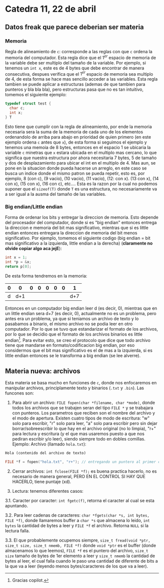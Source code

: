 # Catedra 11, 22 de abril

## Datos freak que parece deberian ser materia

### Memoria

Regla de alineamiento de `c`: corresponde a las reglas con que `c` ordena la memoria del computador. Esta regla dice que el $1^{er}$ espacio de memoria de la variable debe ser multiplo del tamaño de la variable. Por ejemplo, si tenemos un `int x`, este es de 4 bytes que debe encontrar de manera consecutiva, despues verifica que el $1^{er}$ espacio de memoria sea multiplo de 4, de esta forma se hace mas sencillo acceder a las variables. Esta regla tambien se puede aplicar a estructuras (ademas de que tambien para punteros y bla bla bla), pero estructuras pasa que no es tan intuitivo, tomemos el siguiente ejemplo:

``` c
typedef struct test {
  char c;
  int x;
} T
```

Esto tiene que cumplir con la regla de alineamiento, por ende la memoria necesaria sera la suma de la memoria de cada uno de los elementos ordenandolo de arriba para abajo en prioridad de quien primero (en este ejemplo ordena `c` antes que `x`), de esta forma si seguimos el ejemplo y tenemos una memoia de 8 bytes, entonces en el espacio 1 se ubicaria la variable `c` minetras que `x` estara ubicada en el multiplo mas cercano, lo que significa que nuestra estructura por ahora necesitaria 7 bytes, 5 de tamaño y dos de desplazamiento para ubicar el int en el multiplo de 4. Mas aun, se pone en la situacion donde pueda hacerse un arreglo, en este caso se busca un indice donde el mismo patron se pueda repetir, esto es, por ejemplo, 8 (con c), (9 vacio), (10 vacio), (11 vacio), (12: con x). (13 con x), (14 con x), (15 con x), (16 con c), etc.... Esta es la razon por la cual no podemos suponer que el `sizeof(T)` donde `T` es una estructura, no necesariamente va a ser igual a la ausma del tamaño de las variables.

### Big endian/Little endian

Forma de ordenar los bits y entregar la direccion de memoria. Esto depende del procesador del computador, donde si es "big endian" entonces entrega la direccion e memoria del bit mas significativo, mientras que si es little endian entonces entregara la direccion de memoria del bit menos significativo. Por ejemplo, tomemos el siguiente codigo (big endian = bit mas significativo a la izquierda, little endian a la derecha) (**claramente no olvide copiar algo aca jejE**):

``` c
int x = 1;
int *p = &x;
return p[0];
```

De esta forma tendremos en la memoria:

| 0 | 0 | 0 | 0 | 0 | 0 | 0 | 1 |
| - | - | - | - | - | - | - | - |
| d | d+1 |   |   |   |   |    | d+7|

Entonces en un computador big endian leer d (es decir, 0), mientras que en un little endian sera d+7 (es decir, 0), actualmente no es un problema, pero antes era un problema, ya que si teniamos un archivo de texto y lo pasabamos a binario, el mismo archivo no se podia leer en otro computador. Por lo que se tuvo que estandarizar el formato de los archivos, por lo que se decidio que el formato de los archivos binarios es little endian[^1]. Para evitar esto, se creo el protocolo que dice que todo archivo tiene que mandarse en formato/codificacion big endian, por eso considermos que el bit mas significativo es el de mas a la izquierda, si es little endian entonces se le transforma a big endian (se lee alverre).

## Materia nueva: archivos

Esta materia se basa mucho en funciones de `c`, donde nos enfocaremos en manipular archivos, principlamente texto y binarios (`.txt` y `.bin`). Las funcones son:

1. Para abrir un archivo: `FILE fopen(char *filename, char *mode)`, donde todos los archivos que se trabajen seran del tipo `FILE *` y se trabajara con punteros. Los parametros que reciben son el nombre del archivo y el modo de apertura. Existen cuatro tipos de modo de escritura: "w" solo para escribir, "r" solo para leer, "a" solo para escribir pero sin dejar borrar/sobreescribir lo que hay en el archivo original (no lo limpia), "r+" para lectura y escritura (y el que mas usaremos puesto a que nos pediran escribir y/o leer), siendo siempre todo en dobles comillas. Ejemplo:
Archivo (llamado `hola.txt`):

```txt
Hola (contenido del archivo de texto)
```

```c
FILE *f = fopen("hola.txt", "r+"); // entregando un puntero al primer caracter.
```

2. Cerrar archivos: `int fclose(FILE *f);` es buena practica hacerlo, no es necesario de manera general, PERO EN EL CONTROL SI HAY QUE HACERLO, tiene puntaje (xd).

3. Lectura: tenemos diferentes casos:

3.1. Caracter por caracter: `int fgetc(f)`, retorna el caracter al cual se esta apuntando.

3.2. Para leer cadenas de caracteres: `char *fgets(char *s, int bytes, FILE *f)`, donde llamaremos buffer a `char *s` que almacena lo leido, `int bytes` la cantidad de bytes a leer y `FILE *f` el archivo. Retorna `NULL` si la lectura falla.

3.3. El que probablemente ocupemos siempre, `size_t fread(void *ptr, size_t size, size_t nmemb, FILE *f)` donde `void *ptr` es el buffer (donde almacenamos lo que leemos), `FILE *f` es el puntero del archivo, `size_t size` tamaño de bytes de 1er elemento a leer y `size_t nmemb` la cantidad de bytes al leer, el cual falla cuando le paso una cantidad de diferente de bits a la que va a leer (leyendo menos bytes/caracteres de los que va a leer).

[^1]: Gracias copilot.

